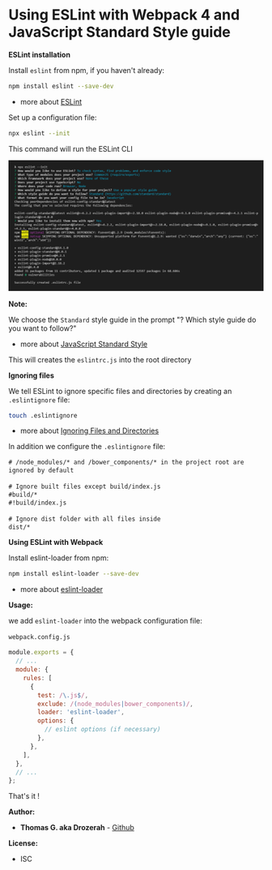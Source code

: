 # Using ESLint with Webpack 4 and JavaScript Standard Style guide

__ESLint installation__

Install `eslint` from npm, if you haven't already:
````bash
npm install eslint --save-dev
````

- more about [ESLint](https://eslint.org/)

Set up a configuration file:

````bash
npx eslint --init
````
This command will run the ESLint CLI

![ESLint prompt options](img/eslint-init.png)

__Note:__

We choose the `Standard` style guide in the prompt "? Which style guide do you want to follow?"

- more about [JavaScript Standard Style](https://standardjs.com/readme-fr.html#comment-ignorer-des-fichiers)

This will creates the `eslintrc.js` into the root directory

__Ignoring files__

We tell ESLint to ignore specific files and directories by creating an `.eslintignore` file:
````bash
touch .eslintignore
````

- more about [Ignoring Files and Directories](https://eslint.org/docs/user-guide/configuring#ignoring-files-and-directories)

In addition we configure the `.eslintignore` file:

````
# /node_modules/* and /bower_components/* in the project root are ignored by default

# Ignore built files except build/index.js
#build/*
#!build/index.js

# Ignore dist folder with all files inside
dist/*
````
__Using ESLint with Webpack__ 

Install eslint-loader from npm:

````bash
npm install eslint-loader --save-dev
```` 
- more about [eslint-loader](https://webpack.js.org/loaders/eslint-loader/)

__Usage:__

we add `eslint-loader` into the webpack configuration file:

`webpack.config.js`
````javascript
module.exports = {
  // ...
  module: {
    rules: [
      {
        test: /\.js$/,
        exclude: /(node_modules|bower_components)/,
        loader: 'eslint-loader',
        options: {
          // eslint options (if necessary)
        },
      },
    ],
  },
  // ...
};
````

That's it !

__Author:__

* **Thomas G. aka Drozerah** - [Github](https://github.com/Drozerah)

__License:__

* ISC








